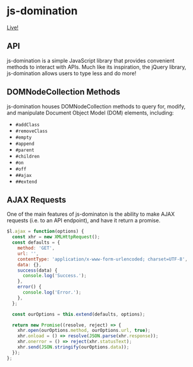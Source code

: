 # js-domination

[Live!](https://kevinnn.co/js-domination/)

## API

js-domination is a simple JavaScript library that provides convenient methods to interact with APIs.
Much like its inspiration, the jQuery library, js-domination allows users to type less and do more!

## DOMNodeCollection Methods

js-domination houses DOMNodeCollection methods to query for, modify, and manipulate Document Object Model (DOM) elements, including:

* `#addClass`
* `#removeClass`
* `#empty`
* `#append`
* `#parent`
* `#children`
* `#on`
* `#off`
* `##ajax`
* `##extend`

## AJAX Requests

One of the main features of js-dominaton is the ability to make AJAX requests (i.e. to an API endpoint), and have it return a promise.

```javascript
$l.ajax = function(options) {
  const xhr = new XMLHttpRequest();
  const defaults = {
    method: 'GET',
    url: '',
    contentType: 'application/x-www-form-urlencoded; charset=UTF-8',
    data: {},
    success(data) {
      console.log('Success.');
    },
    error() {
      console.log('Error.');
    },
  };

  const ourOptions = this.extend(defaults, options);

  return new Promise((resolve, reject) => {
    xhr.open(ourOptions.method, ourOptions.url, true);
    xhr.onload = () => resolve(JSON.parse(xhr.response));
    xhr.onerror = () => reject(xhr.statusText);
    xhr.send(JSON.stringify(ourOptions.data));
  });
};
```
